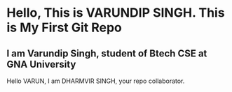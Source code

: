 # Hello, This is VARUNDIP SINGH. This is My First Git Repo
## I am Varundip Singh, student of Btech CSE at GNA University
Hello VARUN, I am DHARMVIR SINGH, your repo collaborator.
